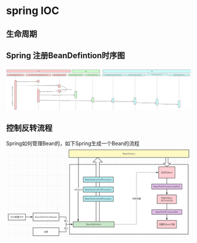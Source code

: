 # spring IOC

## 生命周期

## Spring 注册BeanDefintion时序图
![](./img/springioc/registBeanDefintion.jpg)

## 控制反转流程
Spring如何管理Bean的，如下Spring生成一个Bean的流程
![](./img/springioc/2022-02-26-19-27-09.png)